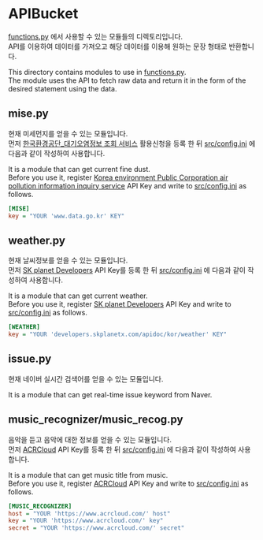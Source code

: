# APIBucket
[functions.py](https://github.com/CNUPiedPiper/HARU/blob/master/src/functions.py) 에서 사용할 수 있는 모듈들의 디렉토리입니다. <br>
API를 이용하여 데이터를 가져오고 해당 데이터를 이용해 원하는 문장 형태로 반환합니다. 

This directory contains modules to use in [functions.py](https://github.com/CNUPiedPiper/HARU/blob/master/src/functions.py).<br>
The module uses the API to fetch raw data and return it in the form of the desired statement using the data.

## mise.py
현재 미세먼지를 얻을 수 있는 모듈입니다.<br>
먼저 [한국환경공단_대기오염정보 조회 서비스](https://www.data.go.kr/dataset/15000581/openapi.do) 활용신청을 등록 한 뒤
[src/config.ini](https://github.com/CNUPiedPiper/HARU/blob/master/src/config.ini) 에 다음과 같이 작성하여 사용합니다.

It is a module that can get current fine dust.<br>
Before you use it, register [Korea environment Public Corporation air pollution information inquiry service](https://www.data.go.kr/dataset/15000581/openapi.do) API Key and write to [src/config.ini](https://github.com/CNUPiedPiper/HARU/blob/master/src/config.ini) as follows.
``` ini
[MISE]
key = "YOUR 'www.data.go.kr' KEY" 
```


## weather.py
현재 날씨정보를 얻을 수 있는 모듈입니다.<br>
먼저 [SK planet Developers](https://developers.skplanetx.com/apidoc/kor/weather/) API Key를 등록 한 뒤 [src/config.ini](https://github.com/CNUPiedPiper/HARU/blob/master/src/config.ini) 에 다음과 같이 작성하여 사용합니다.

It is a module that can get current weather.<br> 
Before you use it, register [SK planet Developers](https://developers.skplanetx.com/apidoc/kor/weather/) API Key and write to [src/config.ini](https://github.com/CNUPiedPiper/HARU/blob/master/src/config.ini) as follows.
``` ini
[WEATHER]
key = "YOUR 'developers.skplanetx.com/apidoc/kor/weather' KEY"
```


## issue.py
현재 네이버 실시간 검색어를 얻을 수 있는 모듈입니다. 

It is a module that can get real-time issue keyword from Naver.


## music_recognizer/music_recog.py
음악을 듣고 음악에 대한 정보를 얻을 수 있는 모듈입니다.<br>
먼저 [ACRCloud](https://www.acrcloud.com/) API Key를 등록 한 뒤 [src/config.ini](https://github.com/CNUPiedPiper/HARU/blob/master/src/config.ini) 에 다음과 같이 작성하여 사용합니다.

It is a module that can get music title from music.<br>
Before you use it, register [ACRCloud](https://www.acrcloud.com/) API Key and write to [src/config.ini](https://github.com/CNUPiedPiper/HARU/blob/master/src/config.ini) as follows.
``` ini
[MUSIC_RECOGNIZER]
host = "YOUR 'https://www.acrcloud.com/' host"
key = "YOUR 'https://www.acrcloud.com/' key"
secret = "YOUR 'https://www.acrcloud.com/' secret"
```

<!-- add input output-->

